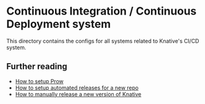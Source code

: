# Continuous Integration / Continuous Deployment system

This directory contains the configs for all systems related to Knative's CI/CD
system.

## Further reading

- [How to setup Prow](prow_setup.md)
- [How to setup automated releases for a new repo](release_setup.md)
- [How to manually release a new version of Knative](manual_release.md)
